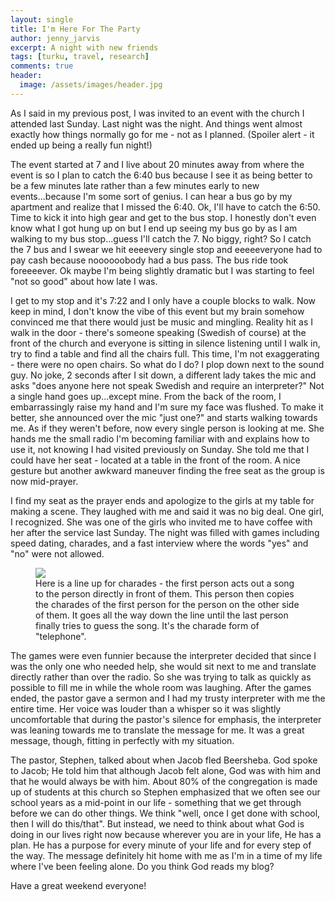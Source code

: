 ```yaml
---
layout: single
title: I'm Here For The Party
author: jenny_jarvis
excerpt: A night with new friends
tags: [turku, travel, research]
comments: true
header:
  image: /assets/images/header.jpg
---
```


As I said in my previous post, I was invited to an event with the church I attended last Sunday. Last night was the night. And things went almost exactly how things normally go for me - not as I planned. (Spoiler alert - it ended up being a really fun night!)

The event started at 7 and I live about 20 minutes away from where the event is so I plan to catch the 6:40 bus because I see it as being better to be a few minutes late rather than a few minutes early to new events...because I'm some sort of genius. I can hear a bus go by my apartment and realize that I missed the 6:40. Ok, I'll have to catch the 6:50. Time to kick it into high gear and get to the bus stop. I honestly don't even know what I got hung up on but I end up seeing my bus go by as I am walking to my bus stop...guess I'll catch the 7. No biggy, right? So I catch the 7 bus and I swear we hit eeeevery single stop and eeeeeveryone had to pay cash because noooooobody had a bus pass. The bus ride took foreeeever. Ok maybe I'm being slightly dramatic but I was starting to feel "not so good" about how late I was.

I get to my stop and it's 7:22 and I only have a couple blocks to walk. Now keep in mind, I don't know the vibe of this event but my brain somehow convinced me that there would just be music and mingling. Reality hit as I walk in the door - there's someone speaking (Swedish of course) at the front of the church and everyone is sitting in silence listening until I walk in, try to find a table and find all the chairs full. This time, I'm not exaggerating - there were no open chairs. So what do I do? I plop down next to the sound guy. No joke, 2 seconds after I sit down, a different lady takes the mic and asks "does anyone here not speak Swedish and require an interpreter?" Not a single hand goes up...except mine. From the back of the room, I embarrassingly raise my hand and I'm sure my face was flushed. To make it better, she announced over the mic "just one?" and starts walking towards me. As if they weren't before, now every single person is looking at me. She hands me the small radio I'm becoming familiar with and explains how to use it, not knowing I had visited previously on Sunday. She told me that I could have her seat - located at a table in the front of the room. A nice gesture but another awkward maneuver finding the free seat as the group is now mid-prayer.

I find my seat as the prayer ends and apologize to the girls at my table for making a scene. They laughed with me and said it was no big deal. One girl, I recognized. She was one of the girls who invited me to have coffee with her after the service last Sunday. The night was filled with games including speed dating, charades, and a fast interview where the words "yes" and "no" were not allowed.

<figure>
    <a href="../images/games.jpg"><img src="../images/games.jpg"></a>
    <figcaption> Here is a line up for charades - the first person acts out a song to the person directly in front of them. This person then copies the charades of the first person for the person on the other side of them. It goes all the way down the line until the last person finally tries to guess the song. It's the charade form of "telephone". </figcaption>
</figure>

The games were even funnier because the interpreter decided that since I was the only one who needed help, she would sit next to me and translate directly rather than over the radio. So she was trying to talk as quickly as possible to fill me in while the whole room was laughing. After the games ended, the pastor gave a sermon and I had my trusty interpreter with me the entire time. Her voice was louder than a whisper so it was slightly uncomfortable that during the pastor's silence for emphasis, the interpreter was leaning towards me to translate the message for me. It was a great message, though, fitting in perfectly with my situation.

The pastor, Stephen, talked about when Jacob fled Beersheba. God spoke to Jacob; He told him that although Jacob felt alone, God was with him and that he would always be with him. About 80% of the congregation is made up of students at this church so Stephen emphasized that we often see our school years as a mid-point in our life - something that we get through before we can do other things. We think "well, once I get done with school, then I will do this/that". But instead, we need to think about what God is doing in our lives right now because wherever you are in your life, He has a plan. He has a purpose for every minute of your life and for every step of the way. The message definitely hit home with me as I'm in a time of my life where I've been feeling alone. Do you think God reads my blog?

Have a great weekend everyone!

